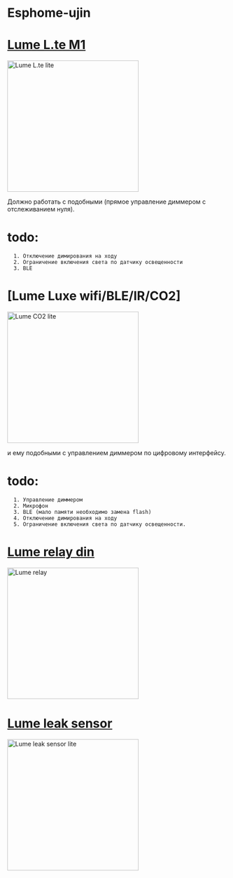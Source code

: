 # Esphome-ujin


# [Lume L.te M1](https://github.com/ananyevgv/esphome-ujin/blob/main/lume%20L.te%20M1.yaml)

<img src="https://github.com/ananyevgv/esphome-ujin/blob/main/image%2Flumi%20zigbee.jpg" height="300" alt="Lume L.te lite">

Должно работать с подобными (прямое управление диммером с отслеживанием нуля).

# todo: 
      
      1. Отключение димирования на ходу
      2. Ограничение включения света по датчику освещенности
      3. BLE

# [Lume Luxe wifi/BLE/IR/CO2]

<img src="https://github.com/ananyevgv/esphome-ujin/blob/main/image%2Flumi%20co2.jpg" height="300" alt="Lume CO2 lite">

и ему подобными с управлением диммером по цифровому интерфейсу.

# todo: 

      1. Управление диммером
      2. Микрофон
      3. BLE (мало памяти необходимо замена flash)
      4. Отключение димирования на ходу
      5. Ограничение включения света по датчику освещенности.


# [Lume relay din](https://github.com/ananyevgv/esphome-ujin/blob/main/rele-ujin.yaml)

<img src="https://github.com/ananyevgv/esphome-ujin/blob/main/image%2Frelay.jpg" height="300" alt="Lume relay">

 
# [Lume leak sensor](https://github.com/ananyevgv/esphome-ujin/blob/main/leak-sensor.yaml)

<img src="" height="300" alt="Lume leak sensor lite">
